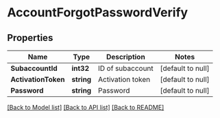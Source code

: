 # AccountForgotPasswordVerify

## Properties
Name | Type | Description | Notes
------------ | ------------- | ------------- | -------------
**SubaccountId** | **int32** | ID of subaccount | [default to null]
**ActivationToken** | **string** | Activation token | [default to null]
**Password** | **string** | Password | [default to null]

[[Back to Model list]](../README.md#documentation-for-models) [[Back to API list]](../README.md#documentation-for-api-endpoints) [[Back to README]](../README.md)


